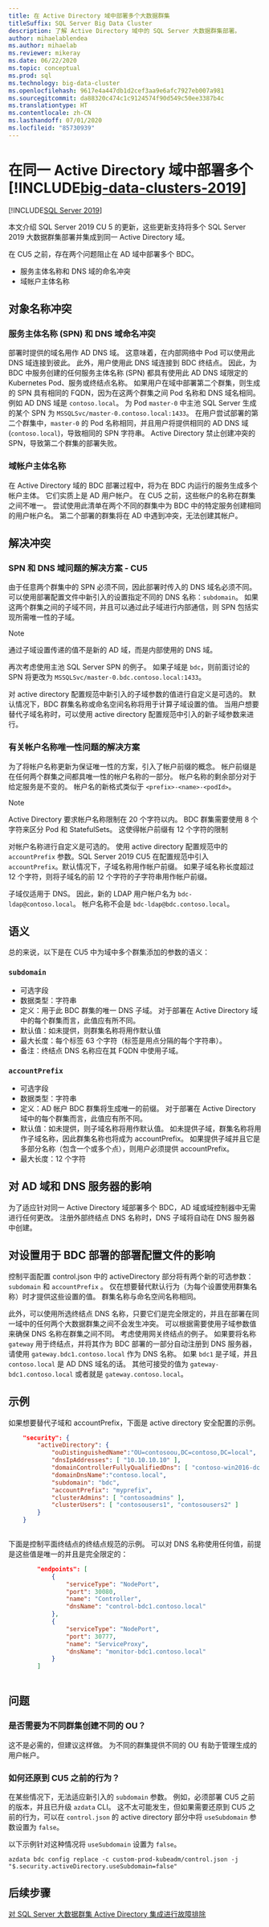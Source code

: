 ```yaml
---
title: 在 Active Directory 域中部署多个大数据群集
titleSuffix: SQL Server Big Data Cluster
description: 了解 Active Directory 域中的 SQL Server 大数据群集部署。
author: mihaelablendea
ms.author: mihaelab
ms.reviewer: mikeray
ms.date: 06/22/2020
ms.topic: conceptual
ms.prod: sql
ms.technology: big-data-cluster
ms.openlocfilehash: 9617e4a447db1d2cef3aa9e6afc7927eb007a981
ms.sourcegitcommit: da88320c474c1c9124574f90d549c50ee3387b4c
ms.translationtype: HT
ms.contentlocale: zh-CN
ms.lasthandoff: 07/01/2020
ms.locfileid: "85730939"
---
```

# <a name="deploy-multiple-big-data-clusters-2019-in-the-same-active-directory-domain"></a>在同一 Active Directory 域中部署多个 [!INCLUDE[big-data-clusters-2019](../includes/ssbigdataclusters-ss-nover.md)]

[!INCLUDE[SQL Server 2019](../includes/applies-to-version/sqlserver2019.md)]

本文介绍 SQL Server 2019 CU 5 的更新，这些更新支持将多个 SQL Server 2019 大数据群集部署并集成到同一 Active Directory 域。

在 CU5 之前，存在两个问题阻止在 AD 域中部署多个 BDC。

- 服务主体名称和 DNS 域的命名冲突
- 域帐户主体名称

## <a name="object-name-collisions"></a>对象名称冲突

### <a name="service-principal-names-spn-and-dns-domain-naming-conflict"></a>服务主体名称 (SPN) 和 DNS 域命名冲突

部署时提供的域名用作 AD DNS 域。 这意味着，在内部网络中 Pod 可以使用此 DNS 域连接到彼此。 此外，用户使用此 DNS 域连接到 BDC 终结点。 因此，为 BDC 中服务创建的任何服务主体名称 (SPN) 都具有使用此 AD DNS 域限定的 Kubernetes Pod、服务或终结点名称。 如果用户在域中部署第二个群集，则生成的 SPN 具有相同的 FQDN，因为在这两个群集之间 Pod 名称和 DNS 域名相同。 例如 AD DNS 域是 `contoso.local`。 为 Pod `master-0` 中主池 SQL Server 生成的某个 SPN 为 `MSSQLSvc/master-0.contoso.local:1433`。 在用户尝试部署的第二个群集中，`master-0` 的 Pod 名称相同，并且用户将提供相同的 AD DNS 域 (``contoso.local``)，导致相同的 SPN 字符串。 Active Directory 禁止创建冲突的 SPN，导致第二个群集的部署失败。

### <a name="domain-account-principal-names"></a>域帐户主体名称

在 Active Directory 域的 BDC 部署过程中，将为在 BDC 内运行的服务生成多个帐户主体。 它们实质上是 AD 用户帐户。 在 CU5 之前，这些帐户的名称在群集之间不唯一。 尝试使用此清单在两个不同的群集中为 BDC 中的特定服务创建相同的用户帐户名。 第二个部署的群集将在 AD 中遇到冲突，无法创建其帐户。

## <a name="resolution-for-collisions"></a>解决冲突

### <a name="solution-to-solve-the-problem-with-spns-and-dns-domain---cu5"></a>SPN 和 DNS 域问题的解决方案 - CU5

由于任意两个群集中的 SPN 必须不同，因此部署时传入的 DNS 域名必须不同。 可以使用部署配置文件中新引入的设置指定不同的 DNS 名称：`subdomain`。 如果这两个群集之间的子域不同，并且可以通过此子域进行内部通信，则 SPN 包括实现所需唯一性的子域。

>[!NOTE]
>通过子域设置传递的值不是新的 AD 域，而是内部使用的 DNS 域。

再次考虑使用主池 SQL Server SPN 的例子。 如果子域是 `bdc`，则前面讨论的 SPN 将更改为 `MSSQLSvc/master-0.bdc.contoso.local:1433`。  

对 active directory 配置规范中新引入的子域参数的值进行自定义是可选的。 默认情况下，BDC 群集名称或命名空间名称将用于计算子域设置的值。 当用户想要替代子域名称时，可以使用 active directory 配置规范中引入的新子域参数来进行。

### <a name="solution-to-solve-the-problem-regarding-account-names-uniqueness"></a>有关帐户名称唯一性问题的解决方案

为了将帐户名称更新为保证唯一性的方案，引入了帐户前缀的概念。 帐户前缀是在任何两个群集之间都具唯一性的帐户名称的一部分。 帐户名称的剩余部分对于给定服务是不变的。 帐户名的新格式类似于 `<prefix>-<name>-<podId>`。 

>[!NOTE]
>Active Directory 要求帐户名称限制在 20 个字符以内。 BDC 群集需要使用 8 个字符来区分 Pod 和 StatefulSets。 这使得帐户前缀有 12 个字符的限制

对帐户名称进行自定义是可选的。 使用 active directory 配置规范中的 `accountPrefix` 参数。SQL Server 2019 CU5 在配置规范中引入 `accountPrefix`。默认情况下，子域名称用作帐户前缀。 如果子域名称长度超过 12 个字符，则将子域名的前 12 个字符的子字符串用作帐户前缀。

子域仅适用于 DNS。 因此，新的 LDAP 用户帐户名为 `bdc-ldap@contoso.local`。 帐户名称不会是 `bdc-ldap@bdc.contoso.local`。

## <a name="semantics"></a>语义

总的来说，以下是在 CU5 中为域中多个群集添加的参数的语义：

### `subdomain`

- 可选字段
- 数据类型：字符串
- 定义：用于此 BDC 群集的唯一 DNS 子域。 对于部署在 Active Directory 域中的每个群集而言，此值应有所不同。  
- 默认值：如未提供，则群集名称将用作默认值
- 最大长度：每个标签 63 个字符（标签是用点分隔的每个字符串）。
- 备注：终结点 DNS 名称应在其 FQDN 中使用子域。

### `accountPrefix`

- 可选字段
- 数据类型：字符串
- 定义：AD 帐户 BDC 群集将生成唯一的前缀。 对于部署在 Active Directory 域中的每个群集而言，此值应有所不同。
- 默认值：如未提供，则子域名称将用作默认值。 如未提供子域，群集名称将用作子域名称，因此群集名称也将成为 accountPrefix。 如果提供子域并且它是多部分名称（包含一个或多个点），则用户必须提供 accountPrefix。 
- 最大长度：12 个字符 

## <a name="impact-on-ad-domain-and-dns-server"></a>对 AD 域和 DNS 服务器的影响 

为了适应针对同一 Active Directory 域部署多个 BDC，AD 域或域控制器中无需进行任何更改。 注册外部终结点 DNS 名称时，DNS 子域将自动在 DNS 服务器中创建。 

## <a name="impact-on-setting-up-the-deployment-configuration-file-used-for-the-bdc-deployment"></a>对设置用于 BDC 部署的部署配置文件的影响 

控制平面配置 control.json 中的 activeDirectory 部分将有两个新的可选参数：`subdomain` 和 `accountPrefix` 。 仅在想要替代默认行为（为每个设置使用群集名称）时才提供这些设置的值。 群集名称与命名空间名称相同。

此外，可以使用所选终结点 DNS 名称，只要它们是完全限定的，并且在部署在同一域中的任何两个大数据群集之间不会发生冲突。 可以根据需要使用子域参数值来确保 DNS 名称在群集之间不同。  考虑使用网关终结点的例子。 如果要将名称 `gateway` 用于终结点，并将其作为 BDC 部署的一部分自动注册到 DNS 服务器，请使用 `gateway.bdc1.contoso.local` 作为 DNS 名称。 如果 `bdc1` 是子域，并且 `contoso.local` 是 AD DNS 域名的话。 其他可接受的值为 `gateway-bdc1.contoso.local` 或者就是 `gateway.contoso.local`。

## <a name="examples"></a>示例

如果想要替代子域和 accountPrefix，下面是 active directory 安全配置的示例。 

```json
    "security": { 
        "activeDirectory": { 
            "ouDistinguishedName":"OU=contosoou,DC=contoso,DC=local", 
            "dnsIpAddresses": [ "10.10.10.10" ], 
            "domainControllerFullyQualifiedDns": [ "contoso-win2016-dc.contoso.local" ], 
            "domainDnsName":"contoso.local", 
            "subdomain": "bdc", 
            "accountPrefix": "myprefix", 
            "clusterAdmins": [ "contosoadmins" ], 
            "clusterUsers": [ "contosousers1", "contosousers2" ] 
        } 
    } 
  
```

下面是控制平面终结点的终结点规范的示例。 可以对 DNS 名称使用任何值，前提是这些值是唯一的并且是完全限定的：
  
```json
        "endpoints": [ 
            { 
                "serviceType": "NodePort", 
                "port": 30080, 
                "name": "Controller", 
                "dnsName": "control-bdc1.contoso.local" 
            }, 
            { 
                "serviceType": "NodePort", 
                "port": 30777, 
                "name": "ServiceProxy", 
                "dnsName": "monitor-bdc1.contoso.local" 
            } 
        ] 
  
```

## <a name="questions"></a>问题

### <a name="do-you-need-to-create-separate-ous-for-different-clusters"></a>是否需要为不同群集创建不同的 OU？

这不是必需的，但建议这样做。 为不同的群集提供不同的 OU 有助于管理生成的用户帐户。

### <a name="how-to-revert-back-to-the-pre-cu5-behavior"></a>如何还原到 CU5 之前的行为？

在某些情况下，无法适应新引入的 `subdomain` 参数。 例如，必须部署 CU5 之前的版本，并且已升级 `azdata` CLI。 这不太可能发生，但如果需要还原到 CU5 之前的行为，可以在 `control.json` 的 active directory 部分中将 `useSubdomain` 参数设置为 `false`。

以下示例针对这种情况将 `useSubdomain` 设置为 `false`。

```console
azdata bdc config replace -c custom-prod-kubeadm/control.json -j "$.security.activeDirectory.useSubdomain=false" 
```

## <a name="next-steps"></a>后续步骤

[对 SQL Server 大数据群集 Active Directory 集成进行故障排除](troubleshoot-active-directory.md)
